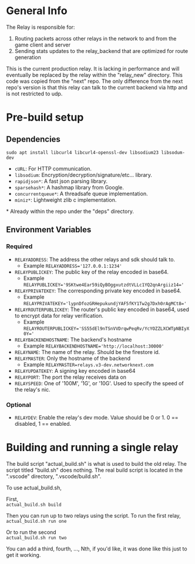 # General Info

The Relay is responsible for:

1. Routing packets across other relays in the network to and from the game client and server
2. Sending stats updates to the relay_backend that are optimized for route generation

This is the current production relay. It is lacking in performance and will eventually be replaced by the relay within the "relay_new" directory. This code was copied from the "next" repo. The only difference from the next repo's version is that this relay can talk to the current backend via http and is not restricted to udp.

# Pre-build setup

## Dependencies

`sudo apt install libcurl4 libcurl4-openssl-dev libsodium23 libsodum-dev`

- `cURL`: For HTTP communication.
- `libsodium`: Encryption/decryption/signature/etc... library.
- `rapidjson*`: A fast json parsing library.
- `sparsehash*`: A hashmap library from Google.
- `concurrentqueue*`: A threadsafe queue implementation.
- `miniz*`: Lightweight zlib c implementation.

\* Already within the repo under the "deps" directory.

## Environment Variables

### Required

- `RELAYADDRESS`: The address the other relays and sdk should talk to.
  - Example `RELAYADDRESS='127.0.0.1:1234'`
- `RELAYPUBLICKEY`: The public key of the relay encoded in base64.
  - Example `RELAYPUBLICKEY='9SKtwe4Ear59iQyBOggxutzdtVLLc1YQ2qnArgiiz14='`
- `RELAYPRIVATEKEY`: The corresponding private key encoded in base64.
  - Example `RELAYPRIVATEKEY='lypnDfozGRHepukundjYAF5fKY1Tw2g7Dxh0rAgMCt8='`
- `RELAYROUTERPUBLICKEY`: The router's public key encoded in base64, used to encrypt data for relay verification.
  - Example `RELAYROUTERPUBLICKEY='SS55dEl9nTSnVVDrqwPeqRv/YcYOZZLXCWTpNBIyX0Y='`
- `RELAYBACKENDHOSTNAME`: The backend's hostname
   - Example `RELAYBACKENDHOSTNAME='http://localhost:30000'`
- `RELAYNAME`: The name of the relay. Should be the firestore id.
- `RELAYMASTER`: Only the hostname of the backend
  - Example `RELAYMASTER=relays.v3-dev.networknext.com`
- `RELAYUPDATEKEY`: A signing key encoded in base64
- `RELAYPORT`: The port the relay receives data on
- `RELAYSPEED`: One of '100M', '1G', or '10G'. Used to specify the speed of the relay's nic.

### Optional

- `RELAYDEV`: Enable the relay's dev mode. Value should be 0 or 1. 0 == disabled, 1 == enabled.

# Building and running a single relay

The build script "actual_build.sh" is what is used to build the old relay. The script titled "build.sh" does nothing. The real build script is located in the ".vscode" directory, ".vscode/build.sh".

To use actual_build.sh,

First, \
`actual_build.sh build`

Then you can run up to two relays using the script. To run the first relay, \
`actual_build.sh run one`

Or to run the second \
`actual_build.sh run two`

You can add a third, fourth, ..., Nth, if you'd like, it was done like this just to get it working.

